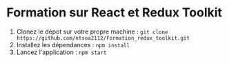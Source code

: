 # Formation sur React et Redux Toolkit

1. Clonez le dépot sur votre propre machine : `git clone https://github.com/ntsoa2112/Formation_redux_toolkit.git`
2. Installez les dépendances : `npm install`
3. Lancez l'application : `npm start`
